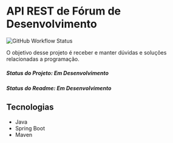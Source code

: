 <h1> API REST de Fórum de Desenvolvimento </h1> <img alt="GitHub Workflow Status" src="https://img.shields.io/github/workflow/status/alexgaia98/forum-api-rest/GitHub%20Actions%20Demo">
<p> O objetivo desse projeto é receber e manter dúvidas e soluções relacionadas a programação.</p>

<h5> Status do Projeto: Em Desenvolvimento</h5>

<h5> Status do Readme: Em Desenvolvimento</h5>

<h2> Tecnologias</h2>
  <ul>
  <li>Java</li>
  <li>Spring Boot</li>
  <li>Maven</li>
  </ul>
